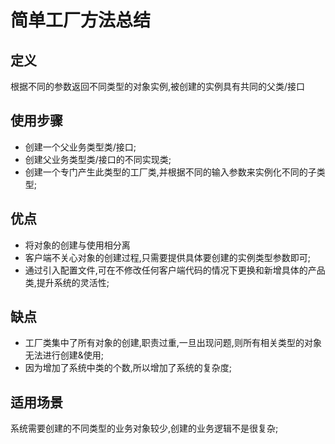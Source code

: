 # 简单工厂方法总结
## 定义
根据不同的参数返回不同类型的对象实例,被创建的实例具有共同的父类/接口
## 使用步骤
- 创建一个父业务类型类/接口;
- 创建父业务类型类/接口的不同实现类;
- 创建一个专门产生此类型的工厂类,并根据不同的输入参数来实例化不同的子类型;
## 优点
- 将对象的创建与使用相分离
- 客户端不关心对象的创建过程,只需要提供具体要创建的实例类型参数即可;
- 通过引入配置文件,可在不修改任何客户端代码的情况下更换和新增具体的产品类,提升系统的灵活性;  
## 缺点
- 工厂类集中了所有对象的创建,职责过重,一旦出现问题,则所有相关类型的对象无法进行创建&使用;  
- 因为增加了系统中类的个数,所以增加了系统的复杂度;

## 适用场景
系统需要创建的不同类型的业务对象较少,创建的业务逻辑不是很复杂;